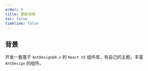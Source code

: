 ```yaml
---
order: 6
title: 更新说明
toc: false
timeline: false
---
```


## 背景
开发一套基于 `AntDesign@4.x` 的 `React UI` 组件库，有自己的主题，丰富 `AntDesign` 的组件。
